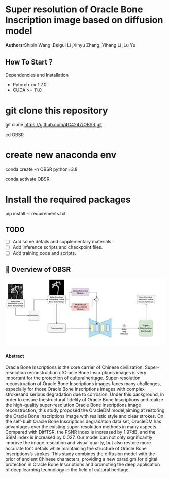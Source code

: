 <h1>Super resolution of Oracle Bone Inscription image based on diffusion model</h1>
<b>Authors</b>:Shibin Wang
,Beigui Li
,Xinyu Zhang
,Yihang Li
,Lu Yu


<h2>How To Start？</h2>
Dependencies and Installation

- Pytorch >= 1.7.0
- CUDA >= 11.0

# git clone this repository
git clone https://github.com/4C4247/OBSR.git

cd OBSR

# create new anaconda env
conda create -n OBSR python=3.8

conda activate OBSR

# Install the required packages
pip install -r requirements.txt

## TODO
- [ ] Add some details and supplementary materials.
- [ ] Add inference scripts and checkpoint files.
- [ ] Add training code and scripts.

## 🔎 Overview of OBSR
![OBSR](Repo/entire.jpg)

<h4>Abstract</h4>
Oracle Bone Inscriptions is the core carrier of Chinese civilization. Super-resolution reconstruction ofOracle Bone Inscriptions images
is very important for the protection of culturalheritage. Super-resolution reconstruction of Oracle Bone Inscriptions images faces many
challenges, especially for those Oracle Bone Inscriptions images with complex strokesand serious degradation due to corrosion.
Under this background, in order to ensure thestructural fidelity of Oracle Bone Inscriptions and realize the high-quality super-resolution
Oracle Bone Inscriptions image reconstruction, this study proposed the OracleDM model,aiming at restoring the Oracle Bone Inscriptions image
 with realistic style and clear strokes. On the self-built Oracle Bone Inscriptions degradation data set, OracleDM has
advantages over the existing super-resolution methods in many aspects. Compared with DiffTSR, the PSNR index is increased by 1.97dB, and the SSIM index
 is increased by 0.027. Our model can not only significantly improve the image resolution and visual quality, but also restore more accurate font details
 while maintaining the structure of Oracle Bone Inscriptions’s strokes. This study combines the diffusion model with the prior of ancient Chinese characters,
providing a new paradigm for digital protection in Oracle Bone Inscriptions and promoting the deep application of deep learning technology in the field of
cultural heritage.





